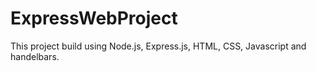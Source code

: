 # ExpressWebProject
This project build using Node.js, Express.js, HTML, CSS, Javascript and handelbars.
